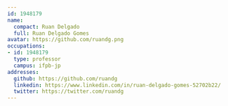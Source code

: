 ```yaml
---
id: 1948179
name:
  compact: Ruan Delgado
  full: Ruan Delgado Gomes
avatar: https://github.com/ruandg.png
occupations:
- id: 1948179
  type: professor
  campus: ifpb-jp
addresses:
  github: https://github.com/ruandg
  linkedin: https://www.linkedin.com/in/ruan-delgado-gomes-52702b22/
  twitter: https://twitter.com/ruandg
---
```

